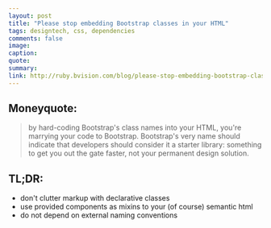 ```yaml
---
layout: post
title: "Please stop embedding Bootstrap classes in your HTML"
tags: designtech, css, dependencies
comments: false
image:
caption:
quote:
summary:
link: http://ruby.bvision.com/blog/please-stop-embedding-bootstrap-classes-in-your-html
---
```


## Moneyquote:

> by hard-coding Bootstrap's class names into your HTML, you're marrying your code to Bootstrap. Bootstrap's very name should indicate that developers should consider it a starter library: something to get you out the gate faster, not your permanent design solution.

## TL;DR:

- don't clutter markup with declarative classes
- use provided components as mixins to your (of course) semantic html
- do not depend on external naming conventions
